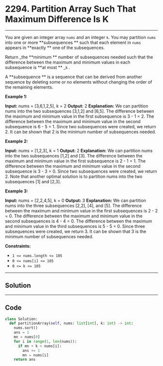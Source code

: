 # 2294. Partition Array Such That Maximum Difference Is K

---

You are given an integer array `nums` and an integer `k`. You may partition `nums` into one or more **subsequences ** such that each element in `nums` appears in **exactly ** one of the subsequences.

Return _the **minimum ** number of subsequences needed such that the difference between the maximum and minimum values in each subsequence is **at most ** _`k` _._

A **subsequence ** is a sequence that can be derived from another sequence by deleting some or no elements without changing the order of the remaining elements.

 

**Example 1:**


**Input:** nums = [3,6,1,2,5], k = 2
**Output:** 2
**Explanation:**
We can partition nums into the two subsequences [3,1,2] and [6,5].
The difference between the maximum and minimum value in the first subsequence is 3 - 1 = 2.
The difference between the maximum and minimum value in the second subsequence is 6 - 5 = 1.
Since two subsequences were created, we return 2. It can be shown that 2 is the minimum number of subsequences needed.


**Example 2:**


**Input:** nums = [1,2,3], k = 1
**Output:** 2
**Explanation:**
We can partition nums into the two subsequences [1,2] and [3].
The difference between the maximum and minimum value in the first subsequence is 2 - 1 = 1.
The difference between the maximum and minimum value in the second subsequence is 3 - 3 = 0.
Since two subsequences were created, we return 2. Note that another optimal solution is to partition nums into the two subsequences [1] and [2,3].


**Example 3:**


**Input:** nums = [2,2,4,5], k = 0
**Output:** 3
**Explanation:**
We can partition nums into the three subsequences [2,2], [4], and [5].
The difference between the maximum and minimum value in the first subsequences is 2 - 2 = 0.
The difference between the maximum and minimum value in the second subsequences is 4 - 4 = 0.
The difference between the maximum and minimum value in the third subsequences is 5 - 5 = 0.
Since three subsequences were created, we return 3. It can be shown that 3 is the minimum number of subsequences needed.


 

**Constraints:**

  * `1 <= nums.length <= 105`
  * `0 <= nums[i] <= 105`
  * `0 <= k <= 105`

---

## Solution



---

## Code
```python
class Solution:
  def partitionArray(self, nums: list[int], k: int) -> int:
    nums.sort()
    ans = 1
    mn = nums[0]
    for i in range(1, len(nums)):
      if mn + k < nums[i]:
        ans += 1
        mn = nums[i]
    return ans
```
